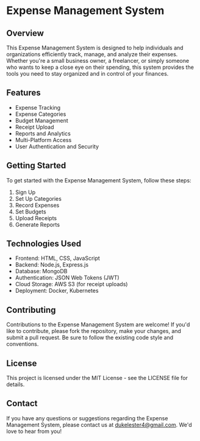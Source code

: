 # Expense Management System

## Overview

This Expense Management System is designed to help individuals and organizations efficiently track, manage, and analyze their expenses. Whether you're a small business owner, a freelancer, or simply someone who wants to keep a close eye on their spending, this system provides the tools you need to stay organized and in control of your finances.

## Features

- Expense Tracking
- Expense Categories
- Budget Management
- Receipt Upload
- Reports and Analytics
- Multi-Platform Access
- User Authentication and Security

## Getting Started

To get started with the Expense Management System, follow these steps:

1. Sign Up
2. Set Up Categories
3. Record Expenses
4. Set Budgets
5. Upload Receipts
6. Generate Reports

## Technologies Used

- Frontend: HTML, CSS, JavaScript
- Backend: Node.js, Express.js
- Database: MongoDB
- Authentication: JSON Web Tokens (JWT)
- Cloud Storage: AWS S3 (for receipt uploads)
- Deployment: Docker, Kubernetes

## Contributing

Contributions to the Expense Management System are welcome! If you'd like to contribute, please fork the repository, make your changes, and submit a pull request. Be sure to follow the existing code style and conventions.

## License

This project is licensed under the MIT License - see the LICENSE file for details.

## Contact

If you have any questions or suggestions regarding the Expense Management System, please contact us at dukelester4@gmail.com. We'd love to hear from you!

